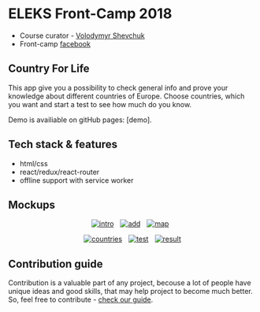 # ELEKS Front-Camp 2018

* Course curator - [Volodymyr Shevchuk](https://github.com/dosandk)
* Front-camp [facebook](https://www.facebook.com/groups/270300106928894)

## Country For Life
This app give you a possibility to check general info and prove your knowledge about different countries of Europe. Choose countries, which you want and start a test to see how much do you know.

Demo is availiable on gitHub pages: [demo].  

## Tech stack & features

* html/css
* react/redux/react-router
* offline support with service worker

## Mockups

<div align="center">
<a href="https://ibb.co/c2y41nq"><img src="https://i.ibb.co/c2y41nq/intro.jpg" alt="intro" border="0"></a>&#x2007
<a href="https://ibb.co/dGy9NpS"><img src="https://i.ibb.co/dGy9NpS/add.jpg" alt="add" border="0"></a>&#x2007
<a href="https://ibb.co/zfd6s15"><img src="https://i.ibb.co/zfd6s15/map.jpg" alt="map" border="0"></a>&#x2007
<p><a href="https://ibb.co/nccpx20"><img src="https://i.ibb.co/nccpx20/countries.jpg" alt="countries" border="0"></a>&#x2007
<a href="https://ibb.co/DRj2vbn"><img src="https://i.ibb.co/DRj2vbn/test.jpg" alt="test" border="0"></a>&#x2007
<a href="https://ibb.co/qFY3wb0"><img src="https://i.ibb.co/qFY3wb0/result.jpg" alt="result" border="0"></a>
</div>

## Contribution guide

Contribution is a valuable part of any project, becouse a lot of people have unique ideas and good skills, that may help project to 
become much better. So, feel free to contribute - [check our guide](https://github.com/DanteTheDevil/TouchTheSun/blob/master/CONTRIBUTING.md).

